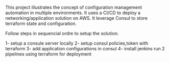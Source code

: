 This project illustrates the concept of configuration management automation in multiple environments.
It uses a CI/CD to deploy a networking/application solution on AWS.
It leverage Consul to store terraform state and configuration.


Follow steps in sequencial ordre to setup the solution.

1- setup a consule server locally
2- setup consul policies,token with terraform
3- add application configurations in consul
4- install jenkins
   run 2 pipelines using terraform for deployment 
